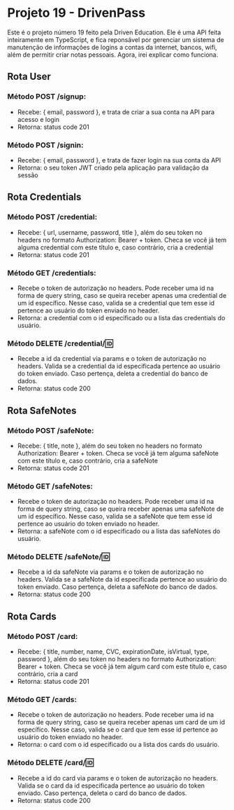 # Projeto 19 - DrivenPass

Este é o projeto número 19 feito pela Driven Education. Ele é uma API feita inteiramente em TypeScript, e fica reponsável por gerenciar um sistema de manutenção de informações de logins a contas da internet, bancos, wifi, além de permitir criar notas pessoais. Agora, irei explicar como funciona.

## Rota User

### Método POST /signup:
- Recebe: { email, password }, e trata de criar a sua conta na API para acesso e login
- Retorna: status code 201

### Método POST /signin:
- Recebe: { email, password }, e trata de fazer login na sua conta da API
- Retorna: o seu token JWT criado pela aplicação para validação da sessão

## Rota Credentials

### Método POST /credential:
- Recebe: { url, username, password, title }, além do seu token no headers no formato Authorization: Bearer + token. Checa se você já tem alguma credential com este título e, caso contrário, cria a credential
- Retorna: status code 201

### Método GET /credentials:
- Recebe o token de autorização no headers. Pode receber uma id na forma de query string, caso se queira receber apenas uma credential de um id específico. Nesse caso, valida se a credential que tem esse id pertence ao usuário do token enviado no header.
- Retorna: a credential com o id especificado ou a lista das credentials do usuário.

### Método DELETE /credential/:id:
- Recebe a id da credential via params e o token de autorização no headers. Valida se a credential da id especificada pertence ao usuário do token enviado. Caso pertença, deleta a credential do banco de dados.
- Retorna: status code 200

## Rota SafeNotes

### Método POST /safeNote:
- Recebe: { title, note }, além do seu token no headers no formato Authorization: Bearer + token. Checa se você já tem alguma safeNote com este título e, caso contrário, cria a safeNote
- Retorna: status code 201

### Método GET /safeNotes:
- Recebe o token de autorização no headers. Pode receber uma id na forma de query string, caso se queira receber apenas uma safeNote de um id específico. Nesse caso, valida se a safeNote que tem esse id pertence ao usuário do token enviado no header.
- Retorna: a safeNote com o id especificado ou a lista das safeNotes do usuário.

### Método DELETE /safeNote/:id:
- Recebe a id da safeNote via params e o token de autorização no headers. Valida se a safeNote da id especificada pertence ao usuário do token enviado. Caso pertença, deleta a safeNote do banco de dados.
- Retorna: status code 200

## Rota Cards

### Método POST /card:
- Recebe: { title, number, name, CVC, expirationDate, isVirtual, type, password }, além do seu token no headers no formato Authorization: Bearer + token. Checa se você já tem algum card com este título e, caso contrário, cria a card
- Retorna: status code 201

### Método GET /cards:
- Recebe o token de autorização no headers. Pode receber uma id na forma de query string, caso se queira receber apenas um card de um id específico. Nesse caso, valida se o card que tem esse id pertence ao usuário do token enviado no header.
- Retorna: o card com o id especificado ou a lista dos cards do usuário.

### Método DELETE /card/:id:
- Recebe a id do card via params e o token de autorização no headers. Valida se o card da id especificada pertence ao usuário do token enviado. Caso pertença, deleta o card do banco de dados.
- Retorna: status code 200